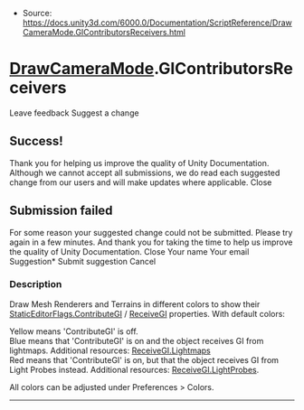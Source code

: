 * Source: https://docs.unity3d.com/6000.0/Documentation/ScriptReference/DrawCameraMode.GIContributorsReceivers.html

#  [DrawCameraMode](https://docs.unity3d.com/6000.0/Documentation/ScriptReference/DrawCameraMode.html).GIContributorsReceivers
Leave feedback
Suggest a change
## Success!
Thank you for helping us improve the quality of Unity Documentation. Although we cannot accept all submissions, we do read each suggested change from our users and will make updates where applicable.
Close
## Submission failed
For some reason your suggested change could not be submitted. Please <a>try again</a> in a few minutes. And thank you for taking the time to help us improve the quality of Unity Documentation.
Close
Your name Your email Suggestion* Submit suggestion
Cancel
### Description
Draw Mesh Renderers and Terrains in different colors to show their [StaticEditorFlags.ContributeGI](https://docs.unity3d.com/6000.0/Documentation/ScriptReference/StaticEditorFlags.ContributeGI.html) / [ReceiveGI](https://docs.unity3d.com/6000.0/Documentation/ScriptReference/ReceiveGI.html) properties. With default colors:   
  
Yellow means 'ContributeGI' is off.   
Blue means that 'ContributeGI' is on and the object receives GI from lightmaps. Additional resources: [ReceiveGI.Lightmaps](https://docs.unity3d.com/6000.0/Documentation/ScriptReference/ReceiveGI.Lightmaps.html)   
Red means that 'ContributeGI' is on, but that the object receives GI from Light Probes instead. Additional resources: [ReceiveGI.LightProbes](https://docs.unity3d.com/6000.0/Documentation/ScriptReference/ReceiveGI.LightProbes.html).  
  
All colors can be adjusted under Preferences > Colors.
* * *
